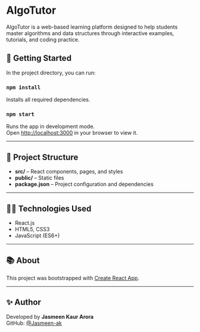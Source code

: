 # AlgoTutor

AlgoTutor is a web-based learning platform designed to help students master algorithms and data structures through interactive examples, tutorials, and coding practice.

## 🚀 Getting Started

In the project directory, you can run:

### `npm install`
Installs all required dependencies.

### `npm start`
Runs the app in development mode.  
Open [http://localhost:3000](http://localhost:3000) in your browser to view it.

---

## 📁 Project Structure
- **src/** – React components, pages, and styles  
- **public/** – Static files  
- **package.json** – Project configuration and dependencies

---

## 🧑‍💻 Technologies Used
- React.js  
- HTML5, CSS3  
- JavaScript (ES6+)  

---

## 📚 About
This project was bootstrapped with [Create React App](https://github.com/facebook/create-react-app).

---

## ✨ Author
Developed by **Jasmeen Kaur Arora**  
GitHub: [@Jasmeen-ak](https://github.com/Jasmeen-ak)
